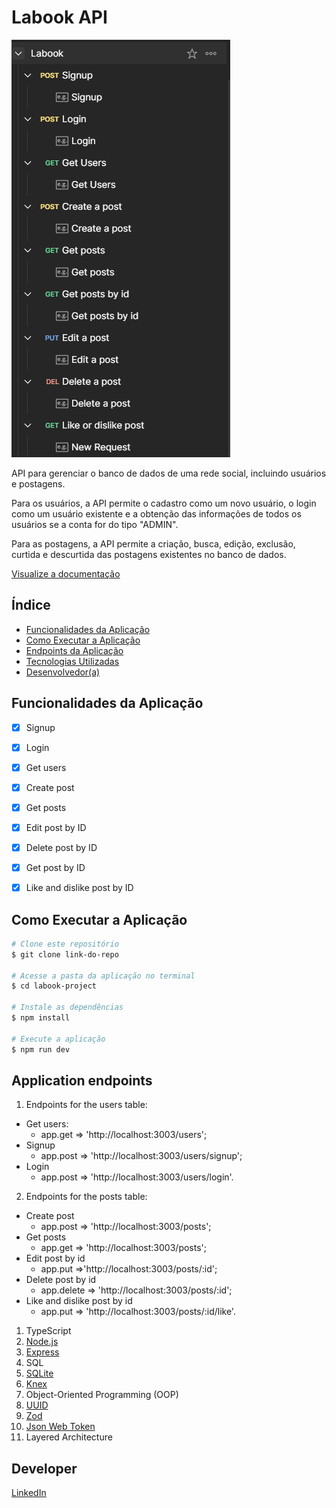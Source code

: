 # Labook API

![API-Documentation](./src/assets/labook.png)

API para gerenciar o banco de dados de uma rede social, incluindo usuários e postagens.

Para os usuários, a API permite o cadastro como um novo usuário, o login como um usuário existente e a obtenção das informações de todos os usuários se a conta for do tipo "ADMIN".

Para as postagens, a API permite a criação, busca, edição, exclusão, curtida e descurtida das postagens existentes no banco de dados.

[Visualize a documentação](https://documenter.getpostman.com/view/26594102/2s9YJW7S3a)

## Índice
- <a href="#funcionalidades">Funcionalidades da Aplicação</a>
- <a href="#executar">Como Executar a Aplicação</a>
- <a href="#endpoints">Endpoints da Aplicação</a>
- <a href="#tecnologias-utilizadas">Tecnologias Utilizadas</a>
- <a href="#desenvolvedor">Desenvolvedor(a)</a>

## Funcionalidades da Aplicação
 - [x]  Signup  
 - [x]  Login
 - [x]  Get users
 - [x]  Create post
 - [x]  Get posts 
 - [x]  Edit post by ID
 - [x]  Delete post by ID
 - [x]  Get post by ID
 - [x]  Like and dislike post by ID


## Como Executar a Aplicação
```bash
# Clone este repositório
$ git clone link-do-repo

# Acesse a pasta da aplicação no terminal
$ cd labook-project

# Instale as dependências
$ npm install

# Execute a aplicação
$ npm run dev
```

## Application endpoints

1. Endpoints for the users table:
 - Get users: 
    - app.get => 'http://localhost:3003/users';
 - Signup
    - app.post => 'http://localhost:3003/users/signup';
 - Login
    - app.post => 'http://localhost:3003/users/login'.

2. Endpoints for the posts table:
 - Create post
    - app.post => 'http://localhost:3003/posts';
 - Get posts
    - app.get => 'http://localhost:3003/posts';
 - Edit post by id
    - app.put =>'http://localhost:3003/posts/:id';
 - Delete post by id
    - app.delete => 'http://localhost:3003/posts/:id';
 - Like and dislike post by id
    - app.put => 'http://localhost:3003/posts/:id/like'.


1. TypeScript
2. [Node.js](https://nodejs.org/en)
3. [Express](https://expressjs.com/pt-br/)
4. SQL
5. [SQLite](https://www.sqlite.org/index.html)
6. [Knex](https://knexjs.org/)
7. Object-Oriented Programming (OOP)
8. [UUID](https://www.uuidgenerator.net/)
9. [Zod](https://zod.dev/)
10. [Json Web Token](https://jwt.io/)
11. Layered Architecture

## Developer
[LinkedIn](https://www.linkedin.com/in/gleicielen-dourado/)


